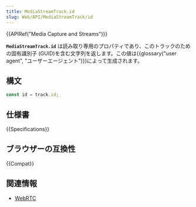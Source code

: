 ```yaml
---
title: MediaStreamTrack.id
slug: Web/API/MediaStreamTrack/id
---
```


{{APIRef("Media Capture and Streams")}}

**`MediaStreamTrack.id`** は読み取り専用のプロパティであり、このトラックのための固有識別子 (GUID)を含む文字列を返します。この値は{{glossary("user agent", "ユーザーエージェント")}}によって生成されます。

## 構文

```js
const id = track.id;
```

## 仕様書

{{Specifications}}

## ブラウザーの互換性

{{Compat}}

## 関連情報

- [WebRTC](/ja/docs/Web/API/WebRTC_API)
